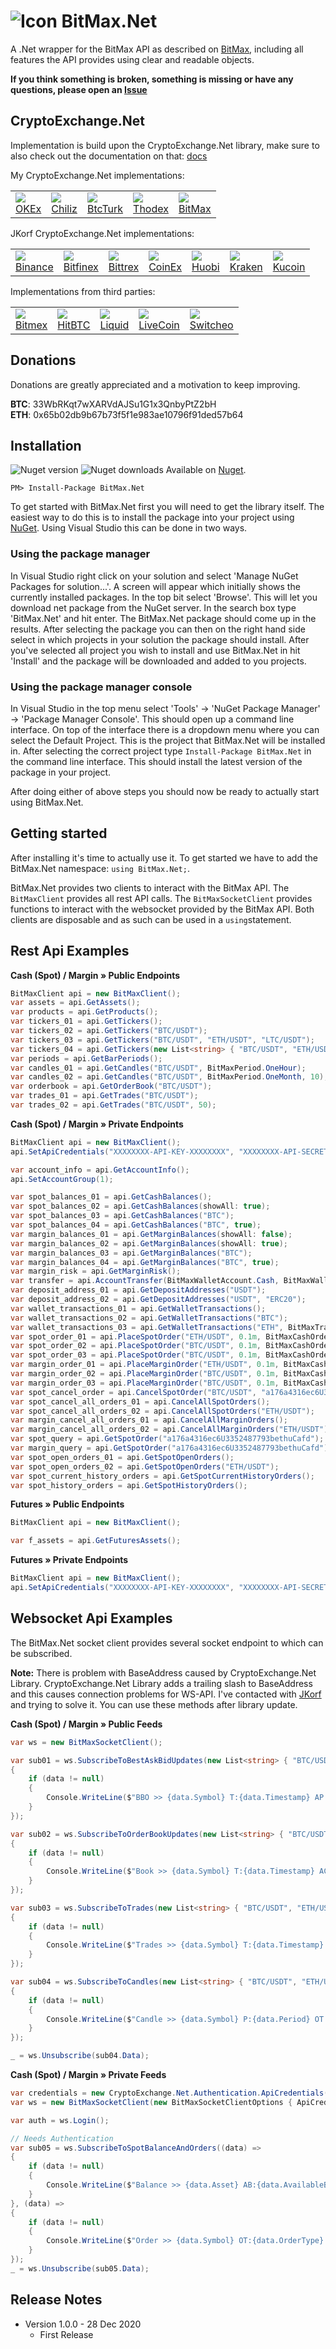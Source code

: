 ﻿# ![Icon](https://github.com/burakoner/BitMax.Net/blob/master/BitMax.Net/Icon/icon.png?raw=true) BitMax.Net 

A .Net wrapper for the BitMax API as described on [BitMax](https://bitmax-exchange.github.io/bitmax-pro-api/#bitmax-pro-api-documentation), including all features the API provides using clear and readable objects.

**If you think something is broken, something is missing or have any questions, please open an [Issue](https://github.com/burakoner/BitMax.Net/issues)**

## CryptoExchange.Net
Implementation is build upon the CryptoExchange.Net library, make sure to also check out the documentation on that: [docs](https://github.com/JKorf/CryptoExchange.Net)

My CryptoExchange.Net implementations:
<table>
<tr>
<td><a href="https://github.com/burakoner/OKEx.Net"><img src="https://github.com/burakoner/OKEx.Net/blob/master/Okex.Net/Icon/icon.png?raw=true"></a>
<br />
<a href="https://github.com/burakoner/OKEx.Net">OKEx</a>
</td>
<td><a href="https://github.com/burakoner/Chiliz.Net"><img src="https://github.com/burakoner/Chiliz.Net/blob/master/Chiliz.Net/Icon/icon.png?raw=true"></a>
<br />
<a href="https://github.com/burakoner/Chiliz.Net">Chiliz</a>
</td>
<td><a href="https://github.com/burakoner/BtcTurk.Net"><img src="https://github.com/burakoner/BtcTurk.Net/blob/master/BtcTurk.Net/Icon/icon.png?raw=true"></a>
<br />
<a href="https://github.com/burakoner/BtcTurk.Net">BtcTurk</a>
</td>
<td><a href="https://github.com/burakoner/Thodex.Net"><img src="https://github.com/burakoner/Thodex.Net/blob/master/Thodex.Net/Icon/icon.png?raw=true"></a>
<br />
<a href="https://github.com/burakoner/Thodex.Net">Thodex</a>
</td>
<td><a href="https://github.com/burakoner/BitMax.Net"><img src="https://github.com/burakoner/BitMax.Net/blob/master/BitMax.Net/Icon/icon.png?raw=true"></a>
<br />
<a href="https://github.com/burakoner/BitMax.Net">BitMax</a>
</td>
</tr>
</table>

JKorf CryptoExchange.Net implementations:
<table>
<tr>
<td><a href="https://github.com/JKorf/Binance.Net"><img src="https://github.com/JKorf/Binance.Net/blob/master/Binance.Net/Icon/icon.png?raw=true"></a>
<br />
<a href="https://github.com/JKorf/Binance.Net">Binance</a>
</td>
<td><a href="https://github.com/JKorf/Bitfinex.Net"><img src="https://github.com/JKorf/Bitfinex.Net/blob/master/Bitfinex.Net/Icon/icon.png?raw=true"></a>
<br />
<a href="https://github.com/JKorf/Bitfinex.Net">Bitfinex</a>
</td>
<td><a href="https://github.com/JKorf/Bittrex.Net"><img src="https://github.com/JKorf/Bittrex.Net/blob/master/Bittrex.Net/Icon/icon.png?raw=true"></a>
<br />
<a href="https://github.com/JKorf/Bittrex.Net">Bittrex</a>
</td>
<td><a href="https://github.com/JKorf/CoinEx.Net"><img src="https://github.com/JKorf/CoinEx.Net/blob/master/CoinEx.Net/Icon/icon.png?raw=true"></a>
<br />
<a href="https://github.com/JKorf/CoinEx.Net">CoinEx</a>
</td>
<td><a href="https://github.com/JKorf/Huobi.Net"><img src="https://github.com/JKorf/Huobi.Net/blob/master/Huobi.Net/Icon/icon.png?raw=true"></a>
<br />
<a href="https://github.com/JKorf/Huobi.Net">Huobi</a>
</td>
<td><a href="https://github.com/JKorf/Kraken.Net"><img src="https://github.com/JKorf/Kraken.Net/blob/master/Kraken.Net/Icon/icon.png?raw=true"></a>
<br />
<a href="https://github.com/JKorf/Kraken.Net">Kraken</a>
</td>
<td><a href="https://github.com/JKorf/Kucoin.Net"><img src="https://github.com/JKorf/Kucoin.Net/blob/master/Kucoin.Net/Icon/icon.png?raw=true"></a>
<br />
<a href="https://github.com/JKorf/Kucoin.Net">Kucoin</a>
</td>
</tr>
</table>

Implementations from third parties:
<table>
<tr>
<td><a href="https://github.com/ridicoulous/Bitmex.Net"><img src="https://github.com/ridicoulous/Bitmex.Net/blob/master/Bitmex.Net/Icon/icon.png"></a>
<br />
<a href="https://github.com/ridicoulous/Bitmex.Net">Bitmex</a>
</td>
<td><a href="https://github.com/intelligences/HitBTC.Net"><img src="https://github.com/intelligences/HitBTC.Net/blob/master/src/HitBTC.Net/Icon/icon.png?raw=true"></a>
<br />
<a href="https://github.com/intelligences/HitBTC.Net">HitBTC</a>
</td>
<td><a href="https://github.com/ridicoulous/LiquidQuoine.Net"><img src="https://github.com/ridicoulous/LiquidQuoine.Net/blob/master/Resources/icon.png?raw=true"></a>
<br />
<a href="https://github.com/ridicoulous/LiquidQuoine.Net">Liquid</a>
</td>
<td><a href="https://github.com/EricGarnier/LiveCoin.Net"><img src="https://github.com/EricGarnier/LiveCoin.Net/blob/master/LiveCoin.Net/Icon/icon.png?raw=true"></a>
<br />
<a href="https://github.com/EricGarnier/LiveCoin.Net">LiveCoin</a>
</td>
<td><a href="https://github.com/Zaliro/Switcheo.Net"><img src="https://github.com/Zaliro/Switcheo.Net/blob/master/Resources/switcheo-coin.png?raw=true"></a>
<br />
<a href="https://github.com/Zaliro/Switcheo.Net">Switcheo</a>
</td>
</tr>
</table>

## Donations
Donations are greatly appreciated and a motivation to keep improving.

**BTC**:  33WbRKqt7wXARVdAJSu1G1x3QnbyPtZ2bH  
**ETH**:  0x65b02db9b67b73f5f1e983ae10796f91ded57b64  

## Installation
![Nuget version](https://img.shields.io/nuget/v/BitMax.Net.svg)  ![Nuget downloads](https://img.shields.io/nuget/dt/BitMax.Net.svg)
Available on [Nuget](https://www.nuget.org/packages/BitMax.Net).
```
PM> Install-Package BitMax.Net
```
To get started with BitMax.Net first you will need to get the library itself. The easiest way to do this is to install the package into your project using  [NuGet](https://www.nuget.org/packages/BitMax.Net). Using Visual Studio this can be done in two ways.

### Using the package manager
In Visual Studio right click on your solution and select 'Manage NuGet Packages for solution...'. A screen will appear which initially shows the currently installed packages. In the top bit select 'Browse'. This will let you download net package from the NuGet server. In the search box type 'BitMax.Net' and hit enter. The BitMax.Net package should come up in the results. After selecting the package you can then on the right hand side select in which projects in your solution the package should install. After you've selected all project you wish to install and use BitMax.Net in hit 'Install' and the package will be downloaded and added to you projects.

### Using the package manager console
In Visual Studio in the top menu select 'Tools' -> 'NuGet Package Manager' -> 'Package Manager Console'. This should open up a command line interface. On top of the interface there is a dropdown menu where you can select the Default Project. This is the project that BitMax.Net will be installed in. After selecting the correct project type  `Install-Package BitMax.Net`  in the command line interface. This should install the latest version of the package in your project.

After doing either of above steps you should now be ready to actually start using BitMax.Net.
## Getting started
After installing it's time to actually use it. To get started we have to add the BitMax.Net namespace:  `using BitMax.Net;`.

BitMax.Net provides two clients to interact with the BitMax API. The  `BitMaxClient`  provides all rest API calls. The  `BitMaxSocketClient` provides functions to interact with the websocket provided by the BitMax API. Both clients are disposable and as such can be used in a  `using`statement.

## Rest Api Examples
**Cash (Spot) / Margin » Public Endpoints**
```C#
BitMaxClient api = new BitMaxClient();
var assets = api.GetAssets();
var products = api.GetProducts();
var tickers_01 = api.GetTickers();
var tickers_02 = api.GetTickers("BTC/USDT");
var tickers_03 = api.GetTickers("BTC/USDT", "ETH/USDT", "LTC/USDT");
var tickers_04 = api.GetTickers(new List<string> { "BTC/USDT", "ETH/USDT", "LTC/USDT" });
var periods = api.GetBarPeriods();
var candles_01 = api.GetCandles("BTC/USDT", BitMaxPeriod.OneHour);
var candles_02 = api.GetCandles("BTC/USDT", BitMaxPeriod.OneMonth, 10);
var orderbook = api.GetOrderBook("BTC/USDT");
var trades_01 = api.GetTrades("BTC/USDT");
var trades_02 = api.GetTrades("BTC/USDT", 50);
```

**Cash (Spot) / Margin » Private Endpoints**
```C#
BitMaxClient api = new BitMaxClient();
api.SetApiCredentials("XXXXXXXX-API-KEY-XXXXXXXX", "XXXXXXXX-API-SECRET-XXXXXXXX");

var account_info = api.GetAccountInfo();
api.SetAccountGroup(1);

var spot_balances_01 = api.GetCashBalances();
var spot_balances_02 = api.GetCashBalances(showAll: true);
var spot_balances_03 = api.GetCashBalances("BTC");
var spot_balances_04 = api.GetCashBalances("BTC", true);
var margin_balances_01 = api.GetMarginBalances(showAll: false);
var margin_balances_02 = api.GetMarginBalances(showAll: true);
var margin_balances_03 = api.GetMarginBalances("BTC");
var margin_balances_04 = api.GetMarginBalances("BTC", true);
var margin_risk = api.GetMarginRisk();
var transfer = api.AccountTransfer(BitMaxWalletAccount.Cash, BitMaxWalletAccount.Margin, "BTC", 0.1m);
var deposit_address_01 = api.GetDepositAddresses("USDT");
var deposit_address_02 = api.GetDepositAddresses("USDT", "ERC20");
var wallet_transactions_01 = api.GetWalletTransactions();
var wallet_transactions_02 = api.GetWalletTransactions("BTC");
var wallet_transactions_03 = api.GetWalletTransactions("ETH", BitMaxTransactionType.Deposit, 1, 100);
var spot_order_01 = api.PlaceSpotOrder("ETH/USDT", 0.1m, BitMaxCashOrderType.Limit, BitMaxCashOrderSide.Buy, orderPrice: 607.90m);
var spot_order_02 = api.PlaceSpotOrder("BTC/USDT", 0.1m, BitMaxCashOrderType.Market, BitMaxCashOrderSide.Buy);
var spot_order_03 = api.PlaceSpotOrder("BTC/USDT", 0.1m, BitMaxCashOrderType.Limit, BitMaxCashOrderSide.Buy, 23000.00m);
var margin_order_01 = api.PlaceMarginOrder("ETH/USDT", 0.1m, BitMaxCashOrderType.Limit, BitMaxCashOrderSide.Buy, orderPrice: 607.90m);
var margin_order_02 = api.PlaceMarginOrder("BTC/USDT", 0.1m, BitMaxCashOrderType.Market, BitMaxCashOrderSide.Buy);
var margin_order_03 = api.PlaceMarginOrder("BTC/USDT", 0.1m, BitMaxCashOrderType.Limit, BitMaxCashOrderSide.Buy, 23000.00m);
var spot_cancel_order = api.CancelSpotOrder("BTC/USDT", "a176a4316ec6U3352487793bethuCafd");
var spot_cancel_all_orders_01 = api.CancelAllSpotOrders();
var spot_cancel_all_orders_02 = api.CancelAllSpotOrders("ETH/USDT");    
var margin_cancel_all_orders_01 = api.CancelAllMarginOrders();
var margin_cancel_all_orders_02 = api.CancelAllMarginOrders("ETH/USDT");
var spot_query = api.GetSpotOrder("a176a4316ec6U3352487793bethuCafd");
var margin_query = api.GetSpotOrder("a176a4316ec6U3352487793bethuCafd");
var spot_open_orders_01 = api.GetSpotOpenOrders();
var spot_open_orders_02 = api.GetSpotOpenOrders("ETH/USDT");
var spot_current_history_orders = api.GetSpotCurrentHistoryOrders();
var spot_history_orders = api.GetSpotHistoryOrders();
```

**Futures » Public Endpoints**
```C#
BitMaxClient api = new BitMaxClient();

var f_assets = api.GetFuturesAssets();
```

**Futures » Private Endpoints**
```C#
BitMaxClient api = new BitMaxClient();
api.SetApiCredentials("XXXXXXXX-API-KEY-XXXXXXXX", "XXXXXXXX-API-SECRET-XXXXXXXX");


```

## Websocket Api Examples
The BitMax.Net socket client provides several socket endpoint to which can be subscribed.

**Note:** There is problem with BaseAddress caused by CryptoExchange.Net Library. CryptoExchange.Net Library adds a trailing slash to BaseAddress and this causes connection problems for WS-API. I've contacted with [JKorf](https://github.com/JKorf) and trying to solve it. You can use these methods after library update.

**Cash (Spot) / Margin » Public Feeds**
```C#
var ws = new BitMaxSocketClient();

var sub01 = ws.SubscribeToBestAskBidUpdates(new List<string> { "BTC/USDT", "ETH/USDT" }, (data) =>
{
    if (data != null)
    {
        Console.WriteLine($"BBO >> {data.Symbol} T:{data.Timestamp} AP:{data.BestAsk.Price} AA:{data.BestAsk.Quantity} BP:{data.BestBid.Price} BA:{data.BestBid.Quantity}");
    }
});

var sub02 = ws.SubscribeToOrderBookUpdates(new List<string> { "BTC/USDT", "ETH/USDT" }, (data) =>
{
    if (data != null)
    {
        Console.WriteLine($"Book >> {data.Symbol} T:{data.Timestamp} AC:{data.Asks.Count()} BC:{data.Bids.Count()}");
    }
});

var sub03 = ws.SubscribeToTrades(new List<string> { "BTC/USDT", "ETH/USDT" }, (data) =>
{
    if (data != null)
    {
        Console.WriteLine($"Trades >> {data.Symbol} T:{data.Timestamp} P:{data.Price} A:{data.Amount} SN:{data.SequenceNumber} BM:{data.IsBuyerMarketMaker}");
    }
});

var sub04 = ws.SubscribeToCandles(new List<string> { "BTC/USDT", "ETH/USDT" }, BitMaxPeriod.OneHour, (data) =>
{
    if (data != null)
    {
        Console.WriteLine($"Candle >> {data.Symbol} P:{data.Period} OT:{data.OpenTime} O:{data.Open} H:{data.High} L:{data.Low} C:{data.Close} V:{data.Volume}");
    }
});

_ = ws.Unsubscribe(sub04.Data);
```

**Cash (Spot) / Margin » Private Feeds**
```C#
var credentials = new CryptoExchange.Net.Authentication.ApiCredentials("XXXXXXXX-API-KEY-XXXXXXXX", "XXXXXXXX-API-SECRET-XXXXXXXX");
var ws = new BitMaxSocketClient(new BitMaxSocketClientOptions { ApiCredentials = credentials });

var auth = ws.Login();

// Needs Authentication
var sub05 = ws.SubscribeToSpotBalanceAndOrders((data) =>
{
    if (data != null)
    {
        Console.WriteLine($"Balance >> {data.Asset} AB:{data.AvailableBalance} TB:{data.TotalBalance}");
    }
}, (data) =>
{
    if (data != null)
    {
        Console.WriteLine($"Order >> {data.Symbol} OT:{data.OrderType} P:{data.Price} SP:{data.StopPrice}");
    }
});
_ = ws.Unsubscribe(sub05.Data);
```

## Release Notes
* Version 1.0.0 - 28 Dec 2020
    * First Release